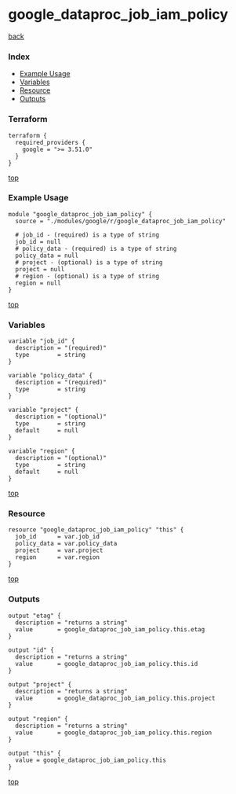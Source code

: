# google_dataproc_job_iam_policy

[back](../google.md)

### Index

- [Example Usage](#example-usage)
- [Variables](#variables)
- [Resource](#resource)
- [Outputs](#outputs)

### Terraform

```hcl
terraform {
  required_providers {
    google = ">= 3.51.0"
  }
}
```

[top](#index)

### Example Usage

```hcl
module "google_dataproc_job_iam_policy" {
  source = "./modules/google/r/google_dataproc_job_iam_policy"

  # job_id - (required) is a type of string
  job_id = null
  # policy_data - (required) is a type of string
  policy_data = null
  # project - (optional) is a type of string
  project = null
  # region - (optional) is a type of string
  region = null
}
```

[top](#index)

### Variables

```hcl
variable "job_id" {
  description = "(required)"
  type        = string
}

variable "policy_data" {
  description = "(required)"
  type        = string
}

variable "project" {
  description = "(optional)"
  type        = string
  default     = null
}

variable "region" {
  description = "(optional)"
  type        = string
  default     = null
}
```

[top](#index)

### Resource

```hcl
resource "google_dataproc_job_iam_policy" "this" {
  job_id      = var.job_id
  policy_data = var.policy_data
  project     = var.project
  region      = var.region
}
```

[top](#index)

### Outputs

```hcl
output "etag" {
  description = "returns a string"
  value       = google_dataproc_job_iam_policy.this.etag
}

output "id" {
  description = "returns a string"
  value       = google_dataproc_job_iam_policy.this.id
}

output "project" {
  description = "returns a string"
  value       = google_dataproc_job_iam_policy.this.project
}

output "region" {
  description = "returns a string"
  value       = google_dataproc_job_iam_policy.this.region
}

output "this" {
  value = google_dataproc_job_iam_policy.this
}
```

[top](#index)